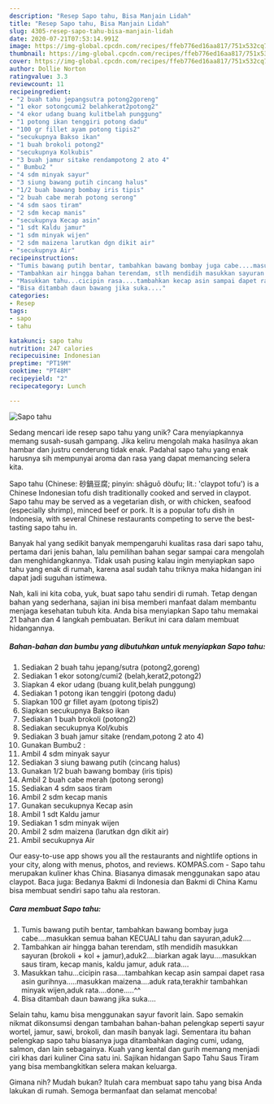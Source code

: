 ```yaml
---
description: "Resep Sapo tahu, Bisa Manjain Lidah"
title: "Resep Sapo tahu, Bisa Manjain Lidah"
slug: 4305-resep-sapo-tahu-bisa-manjain-lidah
date: 2020-07-21T07:53:14.991Z
image: https://img-global.cpcdn.com/recipes/ffeb776ed16aa817/751x532cq70/sapo-tahu-foto-resep-utama.jpg
thumbnail: https://img-global.cpcdn.com/recipes/ffeb776ed16aa817/751x532cq70/sapo-tahu-foto-resep-utama.jpg
cover: https://img-global.cpcdn.com/recipes/ffeb776ed16aa817/751x532cq70/sapo-tahu-foto-resep-utama.jpg
author: Dollie Norton
ratingvalue: 3.3
reviewcount: 11
recipeingredient:
- "2 buah tahu jepangsutra potong2goreng"
- "1 ekor sotongcumi2 belahkerat2potong2"
- "4 ekor udang buang kulitbelah punggung"
- "1 potong ikan tenggiri potong dadu"
- "100 gr fillet ayam potong tipis2"
- "secukupnya Bakso ikan"
- "1 buah brokoli potong2"
- "secukupnya Kolkubis"
- "3 buah jamur sitake rendampotong 2 ato 4"
- " Bumbu2 "
- "4 sdm minyak sayur"
- "3 siung bawang putih cincang halus"
- "1/2 buah bawang bombay iris tipis"
- "2 buah cabe merah potong serong"
- "4 sdm saos tiram"
- "2 sdm kecap manis"
- "secukupnya Kecap asin"
- "1 sdt Kaldu jamur"
- "1 sdm minyak wijen"
- "2 sdm maizena larutkan dgn dikit air"
- "secukupnya Air"
recipeinstructions:
- "Tumis bawang putih bentar, tambahkan bawang bombay juga cabe....masukkan semua bahan KECUALI tahu dan sayuran,aduk2...."
- "Tambahkan air hingga bahan terendam, stlh mendidih masukkan sayuran (brokoli + kol + jamur),aduk2....biarkan agak layu....masukkan saus tiram, kecap manis, kaldu jamur, aduk rata...."
- "Masukkan tahu...cicipin rasa....tambahkan kecap asin sampai dapet rasa asin gurihnya.....masukkan maizena....aduk rata,terakhir tambahkan minyak wijen,aduk rata....done.....^^"
- "Bisa ditambah daun bawang jika suka...."
categories:
- Resep
tags:
- sapo
- tahu

katakunci: sapo tahu 
nutrition: 247 calories
recipecuisine: Indonesian
preptime: "PT19M"
cooktime: "PT48M"
recipeyield: "2"
recipecategory: Lunch

---
```



![Sapo tahu](https://img-global.cpcdn.com/recipes/ffeb776ed16aa817/751x532cq70/sapo-tahu-foto-resep-utama.jpg)

Sedang mencari ide resep sapo tahu yang unik? Cara menyiapkannya memang susah-susah gampang. Jika keliru mengolah maka hasilnya akan hambar dan justru cenderung tidak enak. Padahal sapo tahu yang enak harusnya sih mempunyai aroma dan rasa yang dapat memancing selera kita.

Sapo tahu (Chinese: 砂鍋豆腐; pinyin: shāguō dòufu; lit.: &#39;claypot tofu&#39;) is a Chinese Indonesian tofu dish traditionally cooked and served in claypot. Sapo tahu may be served as a vegetarian dish, or with chicken, seafood (especially shrimp), minced beef or pork. It is a popular tofu dish in Indonesia, with several Chinese restaurants competing to serve the best-tasting sapo tahu in.

Banyak hal yang sedikit banyak mempengaruhi kualitas rasa dari sapo tahu, pertama dari jenis bahan, lalu pemilihan bahan segar sampai cara mengolah dan menghidangkannya. Tidak usah pusing kalau ingin menyiapkan sapo tahu yang enak di rumah, karena asal sudah tahu triknya maka hidangan ini dapat jadi suguhan istimewa.


Nah, kali ini kita coba, yuk, buat sapo tahu sendiri di rumah. Tetap dengan bahan yang sederhana, sajian ini bisa memberi manfaat dalam membantu menjaga kesehatan tubuh kita. Anda bisa menyiapkan Sapo tahu memakai 21 bahan dan 4 langkah pembuatan. Berikut ini cara dalam membuat hidangannya.

<!--inarticleads1-->

##### Bahan-bahan dan bumbu yang dibutuhkan untuk menyiapkan Sapo tahu:

1. Sediakan 2 buah tahu jepang/sutra (potong2,goreng)
1. Sediakan 1 ekor sotong/cumi2 (belah,kerat2,potong2)
1. Siapkan 4 ekor udang (buang kulit,belah punggung)
1. Sediakan 1 potong ikan tenggiri (potong dadu)
1. Siapkan 100 gr fillet ayam (potong tipis2)
1. Siapkan secukupnya Bakso ikan
1. Sediakan 1 buah brokoli (potong2)
1. Sediakan secukupnya Kol/kubis
1. Sediakan 3 buah jamur sitake (rendam,potong 2 ato 4)
1. Gunakan  Bumbu2 :
1. Ambil 4 sdm minyak sayur
1. Sediakan 3 siung bawang putih (cincang halus)
1. Gunakan 1/2 buah bawang bombay (iris tipis)
1. Ambil 2 buah cabe merah (potong serong)
1. Sediakan 4 sdm saos tiram
1. Ambil 2 sdm kecap manis
1. Gunakan secukupnya Kecap asin
1. Ambil 1 sdt Kaldu jamur
1. Sediakan 1 sdm minyak wijen
1. Ambil 2 sdm maizena (larutkan dgn dikit air)
1. Ambil secukupnya Air


Our easy-to-use app shows you all the restaurants and nightlife options in your city, along with menus, photos, and reviews. KOMPAS.com - Sapo tahu merupakan kuliner khas China. Biasanya dimasak menggunakan sapo atau claypot. Baca juga: Bedanya Bakmi di Indonesia dan Bakmi di China Kamu bisa membuat sendiri sapo tahu ala restoran. 

<!--inarticleads2-->

##### Cara membuat Sapo tahu:

1. Tumis bawang putih bentar, tambahkan bawang bombay juga cabe....masukkan semua bahan KECUALI tahu dan sayuran,aduk2....
1. Tambahkan air hingga bahan terendam, stlh mendidih masukkan sayuran (brokoli + kol + jamur),aduk2....biarkan agak layu....masukkan saus tiram, kecap manis, kaldu jamur, aduk rata....
1. Masukkan tahu...cicipin rasa....tambahkan kecap asin sampai dapet rasa asin gurihnya.....masukkan maizena....aduk rata,terakhir tambahkan minyak wijen,aduk rata....done.....^^
1. Bisa ditambah daun bawang jika suka....


Selain tahu, kamu bisa menggunakan sayur favorit lain. Sapo semakin nikmat dikonsumsi dengan tambahan bahan-bahan pelengkap seperti sayur wortel, jamur, sawi, brokoli, dan masih banyak lagi. Sementara itu bahan pelengkap sapo tahu biasanya juga ditambahkan daging cumi, udang, salmon, dan lain sebagainya. Kuah yang kental dan gurih memang menjadi ciri khas dari kuliner Cina satu ini. Sajikan hidangan Sapo Tahu Saus Tiram yang bisa membangkitkan selera makan keluarga. 

Gimana nih? Mudah bukan? Itulah cara membuat sapo tahu yang bisa Anda lakukan di rumah. Semoga bermanfaat dan selamat mencoba!
